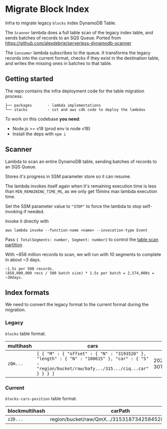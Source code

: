 # Migrate Block Index

Infra to migrate legacy `blocks` index DynamoDB Table.

The `Scanner` lambda does a full table scan of the legacy index table, and sends batches of records to an SQS Queue. Ported from https://github.com/alexdebrie/serverless-dynamodb-scanner

The `Consumer` lambda subscribes to the queue. It transforms the legacy records into the current format, checks if they exist in the destination table, and writes the missing ones in batches to that table.

## Getting started

The repo contains the infra deployment code for the table migration process.

```
├── packages       - lambda implementations
└── stacks         - sst and aws cdk code to deploy the lambdas
```

To work on this codebase **you need**:

- Node.js >= v18 (prod env is node v18)
- Install the deps with `npm i`

## Scanner
 
Lambda to scan an entire DynamoDB table, sending batches of records to an SQS Queue.
 
Stores it's progress in SSM parameter store so it can resume.
 
The lambda invokes itself again when it's remaining execution time is less than `MIN_REMAINING_TIME_MS`, as we only get 15mins max lambda execution time.

Set the SSM parameter value to `"STOP"` to force the lambda to stop self-invoking if needed.
 
Invoke it directly with 
```shell
aws lambda invoke --function-name <name> --invocation-type Event
```

Pass `{ TotalSegments: number, Segment: number}` to control the [table scan partition](https://docs.aws.amazon.com/amazondynamodb/latest/developerguide/Scan.html#Scan.ParallelScan)

With ~858 million records to scan, we will run with 10 segments to complete in about ~3 days.
```
~1.5s per 500 records. 
(858,000,000 recs / 500 batch size) * 1.5s per batch = 2,574,000s = ~30days.
```

## Index formats

We need to convert the legacy format to the current format during the migration.

### Legacy

`blocks` table format.

| multihash | cars    | createdAt | data  | type    |
|-----------|---------|-----------|-------|---------|
| `zQm...` | `[ { "M" : { "offset" : { "N" : "3193520" }, "length" : { "N" : "100615" }, "car" : { "S" : "region/bucket/raw/bafy.../315.../ciq...car" } } } ]` | 2022-05-30T17:06:12.864Z | `{}` | raw

### Current

`blocks-cars-position` table format.

| blockmultihash | carPath | length | offset |
|----------------|---------|--------|--------|
| `z2D...` | region/bucket/raw/QmX.../315318734258452893/ciq...car | 2765 | 3317501 |

